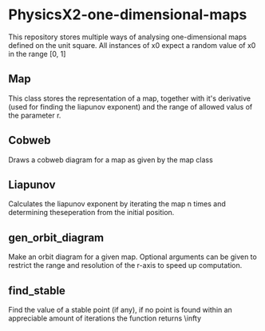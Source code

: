 # PhysicsX2-one-dimensional-maps

This repository stores multiple ways of analysing one-dimensional maps defined on the unit square.
All instances of x0 expect a random value of x0 in the range \[0, 1\]

## Map

This class stores the representation of a map, together with it's derivative (used for finding the liapunov exponent)
and the range of allowed valus of the parameter r.

## Cobweb

Draws a cobweb diagram for a map as given by the map class

## Liapunov

Calculates the liapunov exponent by iterating the map n times and determining theseperation from the initial position.

## gen_orbit_diagram

Make an orbit diagram for a given map. Optional arguments can be given to restrict the range and resolution of the r-axis to
speed up computation.

## find_stable

Find the value of a stable point (if any), if no point is found within an appreciable amount of iterations
the function returns \infty
